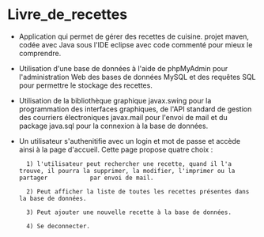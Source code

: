 # Livre_de_recettes

* Application qui permet de gérer des recettes de cuisine. projet maven, codée avec Java sous l'IDE eclipse avec code commenté pour mieux le comprendre.
* Utilisation d'une base de données à l'aide de phpMyAdmin pour l'administration Web des bases de données MySQL et des requêtes SQL pour permettre  le stockage  des recettes.
* Utilisation de la bibliothèque graphique javax.swing pour la programmation des interfaces graphiques, de l'API standard de gestion des    courriers électroniques javax.mail pour l'envoi de mail et du package java.sql pour la connexion à la base de données. 
* Un utilisateur s'authenitifie avec un login et mot de passe et accède ainsi à la page d'accueil. Cette page propose quatre choix :

        1) l'utilisateur peut rechercher une recette, quand il l'a trouve, il pourra la supprimer, la modifier, l'imprimer ou la partager            par envoi de mail.   

        2) Peut afficher la liste de toutes les recettes présentes dans la base de données.

        3) Peut ajouter une nouvelle recette à la base de données.

        4) Se deconnecter. 
        


